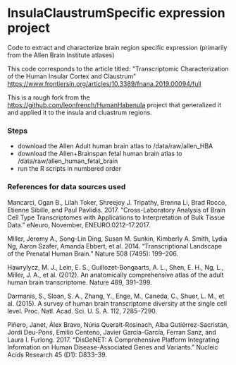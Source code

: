 # InsulaClaustrumSpecific expression project
Code to extract and characterize brain region specific expression (primarily from the Allen Brain Institute atlases)

This code corresponds to the article titled: "Transcriptomic Characterization of the Human Insular Cortex and Claustrum"
https://www.frontiersin.org/articles/10.3389/fnana.2019.00094/full

This is a rough fork from the https://github.com/leonfrench/HumanHabenula project that generalized it and applied it to the insula and cluastrum regions. 


### Steps
* download the Allen Adult human brain atlas to /data/raw/allen_HBA
* download the Allen+Brainspan fetal human brain atlas to /data/raw/allen_human_fetal_brain
* run the R scripts in numbered order

### References for data sources used

Mancarci, Ogan B., Lilah Toker, Shreejoy J. Tripathy, Brenna Li, Brad Rocco, Etienne Sibille, and Paul Pavlidis. 2017. “Cross-Laboratory Analysis of Brain Cell Type Transcriptomes with Applications to Interpretation of Bulk Tissue Data.” eNeuro, November, ENEURO.0212–17.2017.

Miller, Jeremy A., Song-Lin Ding, Susan M. Sunkin, Kimberly A. Smith, Lydia Ng, Aaron Szafer, Amanda Ebbert, et al. 2014. “Transcriptional Landscape of the Prenatal Human Brain.” Nature 508 (7495): 199–206.

Hawrylycz, M. J., Lein, E. S., Guillozet-Bongaarts, A. L., Shen, E. H., Ng, L., Miller, J. A., et al. (2012). An anatomically comprehensive atlas of the adult human brain transcriptome. Nature 489, 391–399.

Darmanis, S., Sloan, S. A., Zhang, Y., Enge, M., Caneda, C., Shuer, L. M., et al. (2015). A survey of human brain transcriptome diversity at the single cell level. Proc. Natl. Acad. Sci. U. S. A. 112, 7285–7290.

Piñero, Janet, Àlex Bravo, Núria Queralt-Rosinach, Alba Gutiérrez-Sacristán, Jordi Deu-Pons, Emilio Centeno, Javier García-García, Ferran Sanz, and Laura I. Furlong. 2017. “DisGeNET: A Comprehensive Platform Integrating Information on Human Disease-Associated Genes and Variants.” Nucleic Acids Research 45 (D1): D833–39.
